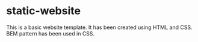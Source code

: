 # static-website
This is a basic website template. It has been created using HTML and CSS. BEM pattern has been used in CSS.

